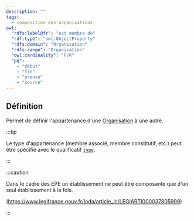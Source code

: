 ```yaml
---
description: ""
tags:
  - composition des organisations
owl:
  "rdfs:label@fr": "est membre de"
  "rdf:type": "owl:ObjectProperty"
  "rdfs:domain": "Organisation"
  "rdfs:range": "Organisation"
  "owl:cardinality": "F/R"
  "pq":
    - "début"
    - "fin"
    - "preuve"
    - "source"
---
```


<OntologyTable frontMatter={frontMatter}/>

## Définition

Permet de définir l'appartenance d'une [Organisation](../Classes/Organisation/Organisation.md) à une autre.

:::tip

Le type d'appartenance (membre associé, membre constitutif, etc.) peut être spécifié avec le qualificatif [`type`](type.md).

:::

:::caution

Dans le cadre des EPE un établissement ne peut être composante que d'un seul établissement à la fois.

(<https://www.legifrance.gouv.fr/loda/article_lc/LEGIARTI000037805999>)

:::

